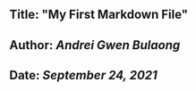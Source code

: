 ## Title: "My First Markdown File"  
## Author: *Andrei Gwen Bulaong*  
## Date: *September 24, 2021* 
